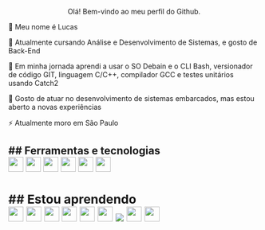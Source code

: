 <p align="center"> Olá! Bem-vindo ao meu perfil do Github.
          
<p>👋 Meu nome é Lucas

<p>🔭 Atualmente cursando Análise e Desenvolvimento de Sistemas, e gosto de Back-End 

<p>🌱 Em minha jornada aprendi a usar o SO Debain e o CLI Bash, versionador de código GIT, linguagem C/C++, compilador GCC e testes unitários usando Catch2

<p>🤔 Gosto de atuar no desenvolvimento de sistemas embarcados, mas estou aberto a novas experiências

<p>⚡ Atualmente moro em São Paulo

<h2>## Ferramentas e tecnologias

<div display"flex">          
<img style="width: 30px; height: 30px;" src="https://cdn.jsdelivr.net/gh/devicons/devicon/icons/debian/debian-original.svg" />
<img style="width: 30px; height: 30px;" src="https://cdn.jsdelivr.net/gh/devicons/devicon/icons/bash/bash-original.svg" />
<img style="width: 30px; height: 30px;" src="https://cdn.jsdelivr.net/gh/devicons/devicon/icons/git/git-original.svg" />          
<img style="width: 30px; height: 30px;" src="https://cdn.jsdelivr.net/gh/devicons/devicon/icons/c/c-original.svg" />
<img style="width: 30px; height: 30px;" src="https://cdn.jsdelivr.net/gh/devicons/devicon/icons/cplusplus/cplusplus-original.svg" />
<img style="width: 30px; height: 30px;" src="https://cdn.jsdelivr.net/gh/devicons/devicon/icons/gcc/gcc-original.svg" />
          
<div/>          

<h3>## Estou aprendendo

<div display"flex">           

<img style="width: 30px; height: 30px;" src="https://cdn.jsdelivr.net/gh/devicons/devicon/icons/csharp/csharp-original.svg" />          
<img style="width: 30px; height: 30px;" src="https://cdn.jsdelivr.net/gh/devicons/devicon/icons/dotnetcore/dotnetcore-original.svg" />
<img style="width: 30px; height: 30px;" src="https://cdn.jsdelivr.net/gh/devicons/devicon/icons/java/java-original.svg" />
<img style="width: 30px; height: 30px;" src="https://cdn.jsdelivr.net/gh/devicons/devicon/icons/python/python-original.svg" />
<img style="width: 30px; height: 30px;" src="https://cdn.jsdelivr.net/gh/devicons/devicon/icons/javascript/javascript-original.svg" />          
<img style="width: 30px; height: 30px;" src="https://cdn.jsdelivr.net/gh/devicons/devicon/icons/kotlin/kotlin-original-wordmark.svg" />          
<img src="https://cdn.jsdelivr.net/gh/devicons/devicon/icons/swift/swift-original-wordmark.svg" />
<img style="width: 30px; height: 30px;" src="https://cdn.jsdelivr.net/gh/devicons/devicon/icons/docker/docker-original.svg" />
<img style="width: 30px; height: 30px;" src="https://cdn.jsdelivr.net/gh/devicons/devicon/icons/oracle/oracle-original.svg" />
                 
<div/>      
